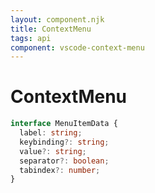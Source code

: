 ```yaml
---
layout: component.njk
title: ContextMenu
tags: api
component: vscode-context-menu
---
```


# ContextMenu

```typescript
interface MenuItemData {
  label: string;
  keybinding?: string;
  value?: string;
  separator?: boolean;
  tabindex?: number;
}
```
